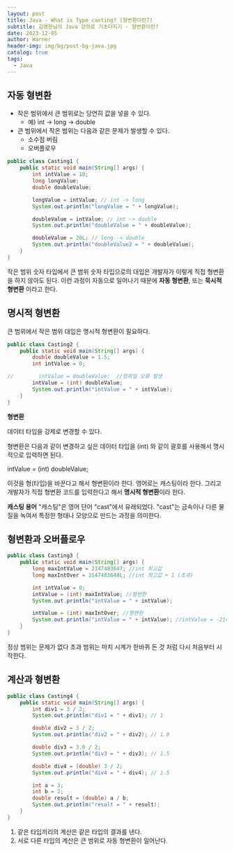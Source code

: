 ```yaml
---
layout: post
title: Java - What is Type casting? (형변환이란?)
subtitle: 김영한님의 Java 강의로 기초다지기 - 형변환이란?
date: 2023-12-05
author: Warner
header-img: img/bg/post-bg-java.jpg
catalog: true
tags:
  - Java
---
```


## 자동 형변환

- 작은 범위에서 큰 범위로는 당연히 값을 넣을 수 있다.
    - 예) int -> long -> double
- 큰 범위에서 작은 범위는 다음과 같은 문제가 발생할 수 있다.
    - 소수점 버림
    - 오버플로우

~~~java
public class Casting1 {
    public static void main(String[] args) {
        int intValue = 10;
        long longValue;
        double doubleValue;

        longValue = intValue; // int -> long
        System.out.println("longValue = " + longValue);

        doubleValue = intValue; // int -> double
        System.out.println("doubleValue = " + doubleValue);

        doubleValue = 20L; // long -> double
        System.out.println("doubleValue2 = " + doubleValue);
    }
}
~~~

작은 범위 숫자 타입에서 큰 범위 숫자 타입으로의 대입은 개발자가 이렇게 직접 형변환을 하지 않아도 된다.
이런 과정이 자동으로 일어나기 때문에 **자동 형변환**, 또는 **묵시적 형변환** 이라고 한다.

## 명시적 형변환

큰 범위에서 작은 범위 대입은 명시적 형변환이 필요하다.

~~~java
public class Casting2 {
    public static void main(String[] args) {
        double doubleValue = 1.5;
        int intValue = 0;

//        intValue = doubleValue;  //컴파일 오류 발생
        intValue = (int) doubleValue;
        System.out.println("intValue = " + intValue);
    }
}
~~~

**형변환**

데이터 타입을 강제로 변경할 수 있다.

형변환은 다음과 같이 변경하고 싶은 데이터 타입을 (int) 와 같이 괄호를 사용해서 명시적으로 입력하면 된다.

intValue = (int) doubleValue;

이것을 형(타입)을 바꾼다고 해서 형변환이라 한다. 영어로는 캐스팅이라 한다. 그리고 개발자가 직접 형변환 코드를 입력한다고 해서 **명시적 형변환**이라 한다.

**캐스팅 용어**
"캐스팅"은 영어 단어 "cast"에서 유래되었다. "cast"는 금속이나 다른 물질을 녹여서 특정한 형태나 모양으로 만드는 과정을 의미한다.

## 형변환과 오버플로우

~~~java
public class Casting3 {
    public static void main(String[] args) {
        long maxIntValue = 2147483647; //int 최고값
        long maxIntOver = 2147483648L; //int 최고값 + 1 (초과)

        int intValue = 0;
        intValue = (int) maxIntValue; //형변환
        System.out.println("intValue = " + intValue);

        intValue = (int) maxIntOver; //형변환
        System.out.println("intValue = " + intValue); //intValue = -2147483648
    }
}
~~~

정상 범위는 문제가 없다
초과 범위는 마치 시계가 한바퀴 돈 것 처럼 다시 처음부터 시작한다.

## 계산과 형변환 
~~~java
public class Casting4 {
    public static void main(String[] args) {
        int div1 = 3 / 2;
        System.out.println("div1 = " + div1); // 1

        double div2 = 3 / 2;
        System.out.println("div2 = " + div2); // 1.0

        double div3 = 3.0 / 2;
        System.out.println("div3 = " + div3); // 1.5

        double div4 = (double) 3 / 2;
        System.out.println("div4 = " + div4); // 1.5

        int a = 3;
        int b = 2;
        double result = (double) a / b;
        System.out.println("result = " + result);
    }
}
~~~
1. 같은 타입끼리의 계산은 같은 타입의 결과를 낸다.
2. 서로 다른 타입의 계산은 큰 범위로 자동 형변환이 일어난다.